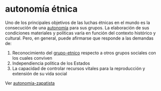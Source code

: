 # autonomía étnica

Uno de los principales objetivos de las luchas étnicas en el mundo es la consecución de una [autonomia](autonomia.md) para sus grupos. La elaboración de sus condiciones materiales y políticas varía en función del contexto histórico y cultural. Pero, en general, puede afirmarse que responde a las demandas de:

1. Reconocimiento del [grupo-etnico](grupo-etnico.md) respecto a otros grupos sociales con los cuales conviven
1. Independiencia política de los Estados
1. La capacidad de controlar recursos vitales para la reproducción y extensión de su vida social

Ver [autonomia-zapatista](autonomia-zapatista.md)
